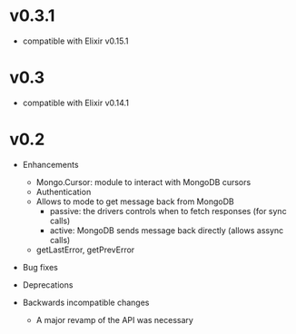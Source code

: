 # v0.3.1
* compatible with Elixir v0.15.1

# v0.3
* compatible with Elixir v0.14.1

# v0.2

* Enhancements
  * Mongo.Cursor: module to interact with MongoDB cursors
  * Authentication
  * Allows to mode to get message back from MongoDB
  	* passive: the drivers controls when to fetch responses (for sync calls)
  	* active: MongoDB sends message back directly (allows assync calls)
  * getLastError, getPrevError

* Bug fixes

* Deprecations

* Backwards incompatible changes
  * A major revamp of the API was necessary
